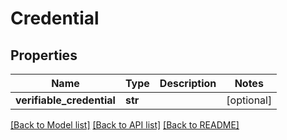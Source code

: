 # Credential

## Properties
Name | Type | Description | Notes
------------ | ------------- | ------------- | -------------
**verifiable_credential** | **str** |  | [optional] 

[[Back to Model list]](../README.md#documentation-for-models) [[Back to API list]](../README.md#documentation-for-api-endpoints) [[Back to README]](../README.md)


